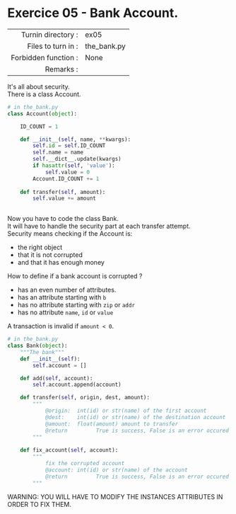 # Exercice 05 - Bank Account.

|                         |                     |
| -----------------------:| ------------------- |
|   Turnin directory :    |  ex05               |
|   Files to turn in :    |  the_bank.py        |
|   Forbidden function :  |  None               |
|   Remarks :             |                     |

It's all about security.  
There is a class Account.

```py
# in the_bank.py
class Account(object):

    ID_COUNT = 1

    def __init__(self, name, **kwargs):
        self.id = self.ID_COUNT
        self.name = name
        self.__dict__.update(kwargs)
        if hasattr(self, 'value'):
            self.value = 0
        Account.ID_COUNT += 1
    
    def transfer(self, amount):
        self.value += amount
    
```

Now you have to code the class Bank.  
It will have to handle the security part at each transfer attempt.  
Security means checking if the Account is:
* the right object
* that it is not corrupted
* and that it has enough money

How to define if a bank account is corrupted ?
* has an even number of attributes.
* has an attribute starting with `b`
* has no attribute starting with `zip` or `addr`
* has no attribute `name`, `id` or `value`

A transaction is invalid if `amount < 0`.

```py
# in the_bank.py
class Bank(object):
    """The bank"""
    def __init__(self):
        self.account = []

    def add(self, account):
        self.account.append(account)

    def transfer(self, origin, dest, amount):
        """
            @origin:  int(id) or str(name) of the first account
            @dest:    int(id) or str(name) of the destination account
            @amount:  float(amount) amount to transfer
            @return         True is success, False is an error occured
        """
    
    def fix_account(self, account):
        """
            fix the corrupted account
            @account: int(id) or str(name) of the account
            @return         True is success, False is an error occured
        """
```

WARNING: YOU WILL HAVE TO MODIFY THE INSTANCES ATTRIBUTES IN ORDER TO FIX THEM.
